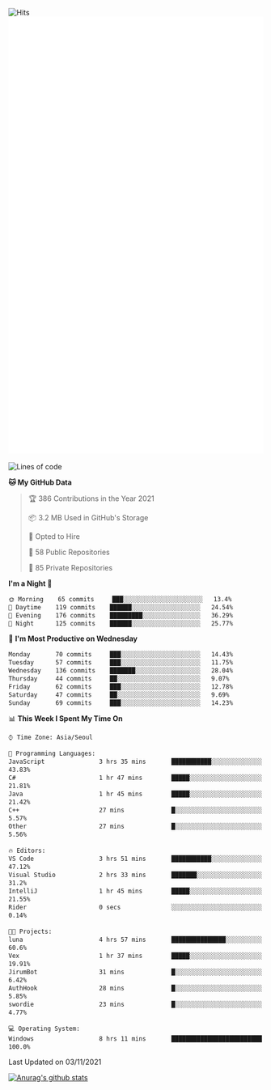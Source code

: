 ![Hits](https://hits.seeyoufarm.com/api/count/incr/badge.svg?url=https%3A%2F%2Fgithub.com%2Fkokose1234&count_bg=%2379C83D&title_bg=%23555555&icon=apple.svg&icon_color=%23E7E7E7&title=hits&edge_flat=false)
<br/>
![Metrics](https://github.com/kokose1234/kokose1234/blob/main/github-metrics.svg)

<!--START_SECTION:waka-->
![Lines of code](https://img.shields.io/badge/From%20Hello%20World%20I%27ve%20Written-11.7%20million%20lines%20of%20code-blue)

**🐱 My GitHub Data** 

> 🏆 386 Contributions in the Year 2021
 > 
> 📦 3.2 MB Used in GitHub's Storage 
 > 
> 💼 Opted to Hire
 > 
> 📜 58 Public Repositories 
 > 
> 🔑 85 Private Repositories  
 > 
**I'm a Night 🦉** 

```text
🌞 Morning    65 commits     ███░░░░░░░░░░░░░░░░░░░░░░   13.4% 
🌆 Daytime    119 commits    ██████░░░░░░░░░░░░░░░░░░░   24.54% 
🌃 Evening    176 commits    █████████░░░░░░░░░░░░░░░░   36.29% 
🌙 Night      125 commits    ██████░░░░░░░░░░░░░░░░░░░   25.77%

```
📅 **I'm Most Productive on Wednesday** 

```text
Monday       70 commits     ███░░░░░░░░░░░░░░░░░░░░░░   14.43% 
Tuesday      57 commits     ███░░░░░░░░░░░░░░░░░░░░░░   11.75% 
Wednesday    136 commits    ███████░░░░░░░░░░░░░░░░░░   28.04% 
Thursday     44 commits     ██░░░░░░░░░░░░░░░░░░░░░░░   9.07% 
Friday       62 commits     ███░░░░░░░░░░░░░░░░░░░░░░   12.78% 
Saturday     47 commits     ██░░░░░░░░░░░░░░░░░░░░░░░   9.69% 
Sunday       69 commits     ███░░░░░░░░░░░░░░░░░░░░░░   14.23%

```


📊 **This Week I Spent My Time On** 

```text
⌚︎ Time Zone: Asia/Seoul

💬 Programming Languages: 
JavaScript               3 hrs 35 mins       ███████████░░░░░░░░░░░░░░   43.83% 
C#                       1 hr 47 mins        █████░░░░░░░░░░░░░░░░░░░░   21.81% 
Java                     1 hr 45 mins        █████░░░░░░░░░░░░░░░░░░░░   21.42% 
C++                      27 mins             █░░░░░░░░░░░░░░░░░░░░░░░░   5.57% 
Other                    27 mins             █░░░░░░░░░░░░░░░░░░░░░░░░   5.56%

🔥 Editors: 
VS Code                  3 hrs 51 mins       ███████████░░░░░░░░░░░░░░   47.12% 
Visual Studio            2 hrs 33 mins       ███████░░░░░░░░░░░░░░░░░░   31.2% 
IntelliJ                 1 hr 45 mins        █████░░░░░░░░░░░░░░░░░░░░   21.55% 
Rider                    0 secs              ░░░░░░░░░░░░░░░░░░░░░░░░░   0.14%

🐱‍💻 Projects: 
luna                     4 hrs 57 mins       ███████████████░░░░░░░░░░   60.6% 
Vex                      1 hr 37 mins        █████░░░░░░░░░░░░░░░░░░░░   19.91% 
JirumBot                 31 mins             █░░░░░░░░░░░░░░░░░░░░░░░░   6.42% 
AuthHook                 28 mins             █░░░░░░░░░░░░░░░░░░░░░░░░   5.85% 
swordie                  23 mins             █░░░░░░░░░░░░░░░░░░░░░░░░   4.77%

💻 Operating System: 
Windows                  8 hrs 11 mins       █████████████████████████   100.0%

```


 Last Updated on 03/11/2021
<!--END_SECTION:waka-->

[![Anurag's github stats](https://github-readme-stats.vercel.app/api?username=kokose1234&theme=dracula)](https://github.com/anuraghazra/github-readme-stats)



	
